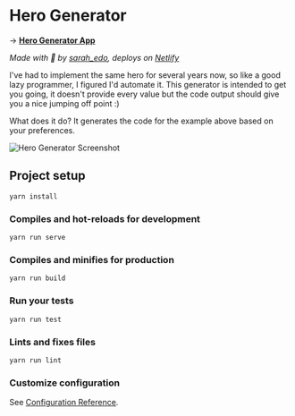 # Hero Generator

→ **[Hero Generator App](https://hero-generator.netlify.app/)**

_Made with 🌮 by [sarah_edo](https://twitter.com/sarah_edo), deploys on [Netlify](https://www.netlify.com/?utm_source=proj&amp;utm_medium=hero-sd&amp;utm_campaign=devex)_

I've had to implement the same hero for several years now, so like a good lazy programmer, I figured I'd automate it. This generator is intended to get you going, it doesn't provide every value but the code output should give you a nice jumping off point :)

What does it do? It generates the code for the example above based on your preferences.

![Hero Generator Screenshot](https://s3-us-west-2.amazonaws.com/s.cdpn.io/28963/hero-og.png "Hero Generator Screenshot")


## Project setup
```
yarn install
```

### Compiles and hot-reloads for development
```
yarn run serve
```

### Compiles and minifies for production
```
yarn run build
```

### Run your tests
```
yarn run test
```

### Lints and fixes files
```
yarn run lint
```

### Customize configuration
See [Configuration Reference](https://cli.vuejs.org/config/).
